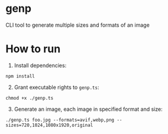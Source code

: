 # genp
CLI tool to generate multiple sizes and formats of an image

# How to run

1. Install dependencies:
```
npm install
```

2. Grant executable rights to `genp.ts`:

```
chmod +x ./genp.ts
```

3. Generate an image, each image in specified format and size:

```
./genp.ts foo.jpg --formats=avif,webp,png --sizes=720,1024,1080x1920,original
```
